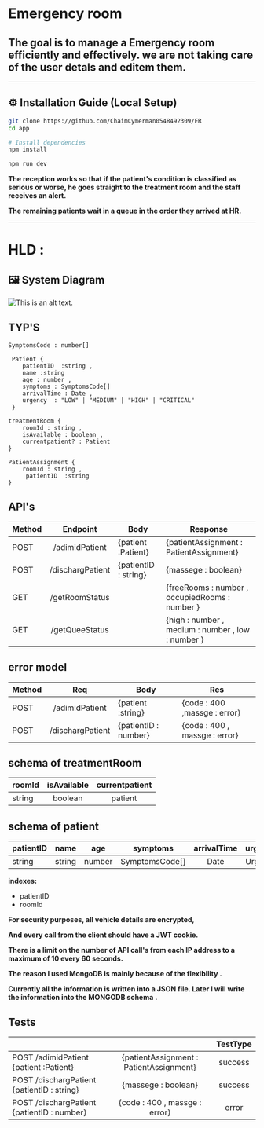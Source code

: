 # Emergency room

## The goal is to manage a Emergency room efficiently and effectively.  we are not taking care of the user detals and editem them.

---

## ⚙️ **Installation Guide (Local Setup)**

```bash
git clone https://github.com/ChaimCymerman0548492309/ER
cd app

# Install dependencies
npm install

npm run dev
```


__The reception works so that if the patient's condition is classified as serious or worse, he goes straight to the treatment room and the staff receives an alert.__

__The remaining patients wait in a queue in the order they arrived at HR.__


---


# HLD :
## 🖼️ System Diagram
![This is an alt text.](./HLDdiagram.png)
<!-- ###### This is a Heading h6 -->


## TYP'S
```
SymptomsCode : number[]

 Patient {
    patientID  :string ,
    name :string
    age : number ,
    symptoms : SymptomsCode[]
    arrivalTime : Date ,
    urgency  : "LOW" | "MEDIUM" | "HIGH" | "CRITICAL"
 }

treatmentRoom {
    roomId : string ,
    isAvailable : boolean ,
    currentpatient? : Patient
}

PatientAssignment {
    roomId : string ,
     patientID  :string
}
```
## API's
| Method | Endpoint      | Body                    | Response                |
| ------------- |:-------------:| -- | -- | 
|POST |/adimidPatient  |  {patient :Patient} | {patientAssignment : PatientAssignment}     |
| POST| /dischargPatient   | {patientID : string}   | {massege : boolean}     |
|GET |/getRoomStatus  |    | {freeRooms : number , occupiedRooms : number }    |
|GET |/getQueeStatus   |   | {high : number , medium : number , low : number }  |


## error model
| Method| Req | Body   | Res|
| ------------- |:-------------:| ----| ----|
|POST | /adimidPatient |   {patient :string} | {code : 400 ,massge : error}     |
| POST | /dischargPatient |    {patientID : number}   | {code : 400 , massge : error}     |

## schema of treatmentRoom
| roomId  | isAvailable |currentpatient |
| ------------- |:-------------:|:-------------:|
| string|   boolean  | patient| 
## schema of patient
| patientID  | name |age | symptoms | arrivalTime | urgency |
| ------------- |:-------------:|:-------------:| :-------------:|:-------------:| :-------------:|
| string|   string  | number| SymptomsCode[] |Date | Urgency




**indexes:**  
* patientID 
* roomId

**For security purposes, all vehicle details are encrypted,**  

__And every call from the client should have a JWT cookie.__

__There is a limit on the number of API call's from each IP address to a maximum of 10 every 60 seconds.__

__The reason I used MongoDB is mainly because of the flexibility .__

__Currently all the information is written into a JSON file. Later I will write the information into the MONGODB schema .__


## Tests
|   | | TestType|
| ------------- |:-------------:|:-------------:|
|POST /adimidPatient    {patient :Patient} | {patientAssignment : PatientAssignment}      | success
| POST /dischargPatient    {patientID : string}   | {massege : boolean}     | success 
| POST /dischargPatient     {patientID : number}   | {code : 400 , massge : error}     | error
